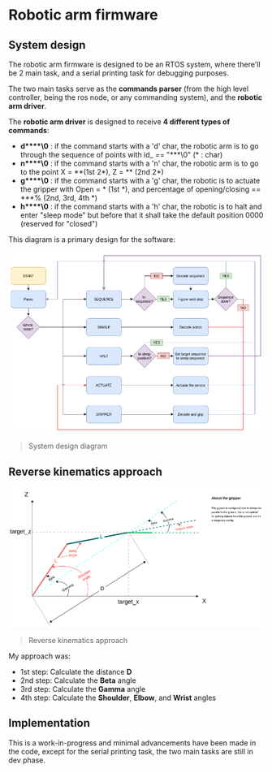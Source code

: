 # Robotic arm firmware 

## System design

The robotic arm firmware is designed to be an RTOS system, where there'll be 2 main task, and a serial printing task for debugging purposes.

The two main tasks serve as the **commands parser** (from the high level controller, being the ros node, or any commanding system), and the **robotic arm driver**.

The **robotic arm driver** is designed to receive **4 different types of commands**:

- **d\*\*\*\*\0** : if the command starts with a 'd' char, the robotic arm is to go through the sequence of points with id_ == "***\0" (\* : char)
- **n\*\*\*\*\0** : if the command starts with a 'n' char, the robotic arm is to go to the point X = \*\*(1st 2\*), Z = \*\* (2nd 2\*)
- **g\*\*\*\*\0** : if the command starts with a 'g' char, the robotic is to actuate the gripper with Open = \* (1st \*), and percentage of opening/closing == \*\*\*% (2nd, 3rd, 4th \*)
- **h\*\*\*\*\0** : if the command starts with a 'h' char, the robotic is to halt and enter "sleep mode" but before that it shall take the default position 0000 (reserved for "closed")

This diagram is a primary design for the software:

<img src="images/NEW_sys_design.png">

> System design diagram
 
## Reverse kinematics approach

<img src="images/trigonometry.png">

> Reverse kinematics approach

My approach was:

- 1st step: Calculate the distance **D**
- 2nd step: Calculate the **Beta** angle
- 3rd step: Calculate the **Gamma** angle
- 4th step: Calculate the **Shoulder**, **Elbow**, and **Wrist** angles

## Implementation

This is a work-in-progress and minimal advancements have been made in the code, except for the serial printing task, the two main tasks are still in dev phase.
